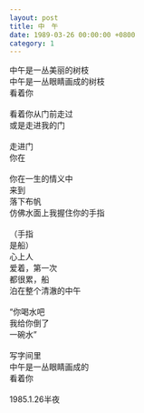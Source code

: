 ```yaml
---
layout: post
title: 中　午
date: 1989-03-26 00:00:00 +0800
category: 1
---
```


中午是一丛美丽的树枝<br>
中午是一丛眼睛画成的树枝<br>
看着你<br>
<br>
看着你从门前走过<br>
或是走进我的门<br>
<br>
走进门<br>
你在<br>
<br>
你在一生的情义中<br>
来到<br>
落下布帆<br>
仿佛水面上我握住你的手指<br>
<br>
（手指<br>
是船）<br>
心上人<br>
爱着，第一次<br>
都很累，船<br>
泊在整个清澈的中午<br>
<br>
“你喝水吧<br>
我给你倒了<br>
一碗水”<br>
<br>
写字间里<br>
中午是一丛眼睛画成的<br>
看着你<br>
<br>
1985.1.26半夜